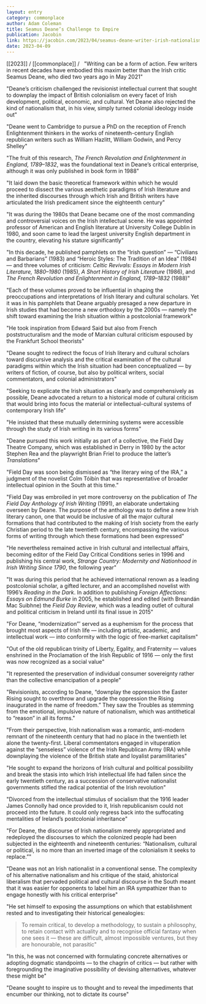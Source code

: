 ```yaml
---
layout: entry
category: commonplace
author: Adam Coleman
title: Seamus Deane’s Challenge to Empire
publication: Jacobin
link: https://jacobin.com/2023/04/seamus-deane-writer-irish-nationalism-imperialism-cultural-criticism
date: 2023-04-09
---
```


[[2023]] / [[commonplace]] / 
 
"Writing can be a form of action. Few writers in recent decades have embodied this maxim better than the Irish critic Seamus Deane, who died two years ago in May 2021"

"Deane’s criticism challenged the revisionist intellectual current that sought to downplay the impact of British colonialism on every facet of Irish development, political, economic, and cultural. Yet Deane also rejected the kind of nationalism that, in his view, simply turned colonial ideology inside out"

"Deane went to Cambridge to pursue a PhD on the reception of French Enlightenment thinkers in the works of nineteenth-century English republican writers such as William Hazlitt, William Godwin, and Percy Shelley"

"The fruit of this research, *The French Revolution and Enlightenment in England, 1789–1832*, was the foundational text in Deane’s critical enterprise, although it was only published in book form in 1988"

"It laid down the basic theoretical framework within which he would proceed to dissect the various aesthetic paradigms of Irish literature and the inherited discourses through which Irish and British writers have articulated the Irish predicament since the eighteenth century"

"It was during the 1980s that Deane became one of the most commanding and controversial voices on the Irish intellectual scene. He was appointed professor of American and English literature at University College Dublin in 1980, and soon came to lead the largest university English department in the country, elevating his stature significantly"

"In this decade, he published pamphlets on the “Irish question” — “Civilians and Barbarians” (1983) and “Heroic Styles: The Tradition of an Idea” (1984) — and three volumes of criticism: *Celtic Revivals: Essays in Modern Irish Literature, 1880–1980* (1985), *A Short History of Irish Literature* (1986), and *The French Revolution and Enlightenment in England, 1789–1832* (1988)"

"Each of these volumes proved to be influential in shaping the preoccupations and interpretations of Irish literary and cultural scholars. Yet it was in his pamphlets that Deane arguably presaged a new departure in Irish studies that had become a new orthodoxy by the 2000s — namely the shift toward examining the Irish situation within a postcolonial framework"

"He took inspiration from Edward Said but also from French poststructuralism and the mode of Marxian cultural criticism espoused by the Frankfurt School theorists"

"Deane sought to redirect the focus of Irish literary and cultural scholars toward discursive analysis and the critical examination of the cultural paradigms within which the Irish situation had been conceptualized — by writers of fiction, of course, but also by political writers, social commentators, and colonial administrators"

"Seeking to explicate the Irish situation as clearly and comprehensively as possible, Deane advocated a return to a historical mode of cultural criticism that would bring into focus the material or intellectual-cultural systems of contemporary Irish life"

"He insisted that these mutually determining systems were accessible through the study of Irish writing in its various forms"

"Deane pursued this work initially as part of a collective, the Field Day Theatre Company, which was established in Derry in 1980 by the actor Stephen Rea and the playwright Brian Friel to produce the latter’s *Translations*"

"Field Day was soon being dismissed as “the literary wing of the IRA,” a judgment of the novelist Colm Tóibín that was representative of broader intellectual opinion in the South at this time."

"Field Day was embroiled in yet more controversy on the publication of *The Field Day Anthology of Irish Writing* (1991), an elaborate undertaking overseen by Deane. The purpose of the anthology was to define a new Irish literary canon, one that would be inclusive of all the major cultural formations that had contributed to the making of Irish society from the early Christian period to the late twentieth century, encompassing the various forms of writing through which these formations had been expressed"

"He nevertheless remained active in Irish cultural and intellectual affairs, becoming editor of the Field Day Critical Conditions series in 1996 and publishing his central work, *Strange Country: Modernity and Nationhood in Irish Writing Since 1790*, the following year"

"It was during this period that he achieved international renown as a leading postcolonial scholar, a gifted lecturer, and an accomplished novelist with 1996’s *Reading in the Dark*. In addition to publishing *Foreign Affections: Essays on Edmund Burke* in 2005, he established and edited (with Breandán Mac Suibhne) the *Field Day Review*, which was a leading outlet of cultural and political criticism in Ireland until its final issue in 2015"

"For Deane, “modernization”’ served as a euphemism for the process that brought most aspects of Irish life — including artistic, academic, and intellectual work — into conformity with the logic of free-market capitalism"

"Out of the old republican trinity of Liberty, Egality, and Fraternity — values enshrined in the Proclamation of the Irish Republic of 1916 — only the first was now recognized as a social value"

"It represented the preservation of individual consumer sovereignty rather than the collective emancipation of a people"

"Revisionists, according to Deane, “downplay the oppression the Easter Rising sought to overthrow and upgrade the oppression the Rising inaugurated in the name of freedom.” They saw the Troubles as stemming from the emotional, impulsive nature of nationalism, which was antithetical to “reason” in all its forms."

"From their perspective, Irish nationalism was a romantic, anti-modern remnant of the nineteenth century that had no place in the twentieth let alone the twenty-first. Liberal commentators engaged in vituperation against the “senseless” violence of the Irish Republican Army (IRA) while downplaying the violence of the British state and loyalist paramilitaries"

"He sought to expand the horizons of Irish cultural and political possibility and break the stasis into which Irish intellectual life had fallen since the early twentieth century, as a succession of conservative nationalist governments stifled the radical potential of the Irish revolution"

"Divorced from the intellectual stimulus of socialism that the 1916 leader James Connolly had once provided to it, Irish republicanism could not proceed into the future. It could only regress back into the suffocating mentalities of Ireland’s postcolonial inheritance"

"For Deane, the discourse of Irish nationalism merely appropriated and redeployed the discourses to which the colonized people had been subjected in the eighteenth and nineteenth centuries: “Nationalism, cultural or political, is no more than an inverted image of the colonialism it seeks to replace.”"

"Deane was not an Irish nationalist in a conventional sense. The complexity of his alternative nationalism and his critique of the staid, ahistorical liberalism that pervaded political and cultural discourse in the South meant that it was easier for opponents to label him an IRA sympathizer than to engage honestly with his critical enterprise"

"He set himself to exposing the assumptions on which that establishment rested and to investigating their historical genealogies:

> To remain critical, to develop a methodology, to sustain a philosophy, to retain contact with actuality and to recognise official fantasy when one sees it — these are difficult, almost impossible ventures, but they are honourable, not parasitic"

"In this, he was not concerned with formulating concrete alternatives or adopting dogmatic standpoints — to the chagrin of critics — but rather with foregrounding the imaginative possibility of devising alternatives, whatever these might be"

"Deane sought to inspire us to thought and to reveal the impediments that encumber our thinking, not to dictate its course"
